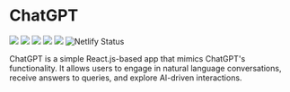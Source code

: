 # ChatGPT
![](https://badge.creative-minds.studio/Vishal-Pattar/chatgpt/views?color=yellow)
![](https://badge.creative-minds.studio/Vishal-Pattar/chatgpt/clones?color=yellow)
![](https://badge.creative-minds.studio/Vishal-Pattar/chatgpt/forks?color=yellow)
![](https://badge.creative-minds.studio/Vishal-Pattar/chatgpt/downloads?color=yellow)
![](https://badge.creative-minds.studio/Vishal-Pattar/chatgpt/commits?color=yellow)
![Netlify Status](https://api.netlify.com/api/v1/badges/554469f5-7ccd-4673-953e-53d21434ecaa/deploy-status)

ChatGPT is a simple React.js-based app that mimics ChatGPT's functionality. It allows users to engage in natural language conversations, receive answers to queries, and explore AI-driven interactions.
